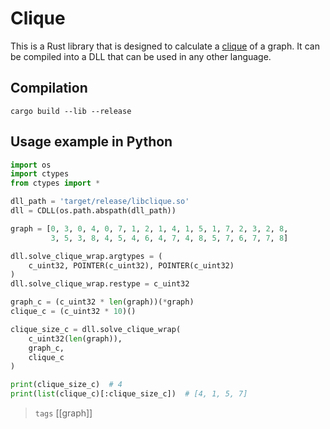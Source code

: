 # Clique

This is a Rust library that is designed to calculate a [clique](https://en.wikipedia.org/wiki/Clique_(graph_theory)) of a graph. It can be compiled into a DLL that can be used in any other language.

## Compilation

```
cargo build --lib --release
```

## Usage example in Python

```python
import os
import ctypes
from ctypes import *

dll_path = 'target/release/libclique.so'
dll = CDLL(os.path.abspath(dll_path))

graph = [0, 3, 0, 4, 0, 7, 1, 2, 1, 4, 1, 5, 1, 7, 2, 3, 2, 8,
         3, 5, 3, 8, 4, 5, 4, 6, 4, 7, 4, 8, 5, 7, 6, 7, 7, 8]

dll.solve_clique_wrap.argtypes = (
    c_uint32, POINTER(c_uint32), POINTER(c_uint32)
)
dll.solve_clique_wrap.restype = c_uint32

graph_c = (c_uint32 * len(graph))(*graph)
clique_c = (c_uint32 * 10)()

clique_size_c = dll.solve_clique_wrap(
    c_uint32(len(graph)),
    graph_c,
    clique_c
)

print(clique_size_c)  # 4
print(list(clique_c)[:clique_size_c])  # [4, 1, 5, 7]
```

> `tags` [[graph]]

